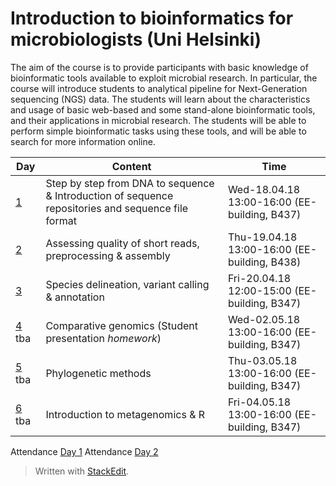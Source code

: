 ﻿# Introduction to bioinformatics for microbiologists (Uni Helsinki)
The aim of the course is to provide participants with basic knowledge of bioinformatic tools available to exploit microbial research. In particular, the course will introduce students to analytical pipeline for Next-Generation sequencing (NGS) data. The students will learn about the characteristics and usage of basic web-based and some stand-alone bioinformatic tools, and their applications in microbial research. The students will be able to perform simple bioinformatic tasks using these tools, and will be able to search for more information online.

| Day               |Content                          |Time                         |
|--------------------|-------------------------------|-----------------------------|
| [1](https://github.com/mirossilabcourses/IBM2019/blob/master/Github_IBM_Day1.md)  |Step by step from DNA to sequence & Introduction of sequence repositories and sequence file format|Wed-18.04.18 13:00-16:00 (EE-building, B437)|
| [2](https://github.com/mirossilabcourses/IBM2019/blob/master/Github_IBM_Day2.md)  |Assessing quality of short reads, preprocessing & assembly|Thu-19.04.18 13:00-16:00 (EE-building, B438)|
| [3](https://github.com/mirossilabcourses/IBM2018/blob/master/Github_IBM_Day3.md)  |Species delineation, variant calling & annotation|Fri-20.04.18 12:00-15:00 (EE-building, B347)|
| [4]()  tba |Comparative genomics (Student presentation *homework*)|Wed-02.05.18 13:00-16:00 (EE-building, B347)|
| [5]() tba  | Phylogenetic methods|Thu-03.05.18 13:00-16:00 (EE-building, B347)|
| [6]() tba  |Introduction to metagenomics & R|Fri-04.05.18 13:00-16:00 (EE-building, B347)|

Attendance [Day 1](https://ec.europa.eu/eusurvey/runner/fd6e921b-0544-2152-ecce-5b8496a89656)
Attendance [Day 2](https://ec.europa.eu/eusurvey/runner/IBMDAY2)
> Written with [StackEdit](https://stackedit.io/).
